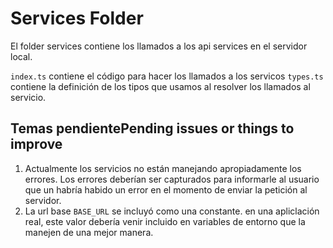 # Services Folder

El folder services contiene los llamados a los api services en el servidor local. 

`index.ts` contiene el código para hacer los llamados a los servicos
`types.ts` contiene la definición de los tipos que usamos al resolver los llamados al servicio.

## Temas pendientePending issues or things to improve

1. Actualmente los servicios no están manejando apropiadamente los errores. Los errores deberían ser capturados para informarle al usuario que un habría habido un error en el momento de enviar la petición al servidor.
1. La url base `BASE_URL` se incluyó como una constante. en una apliclación real, este valor debería venir incluido en variables de entorno que la manejen de una mejor manera.
